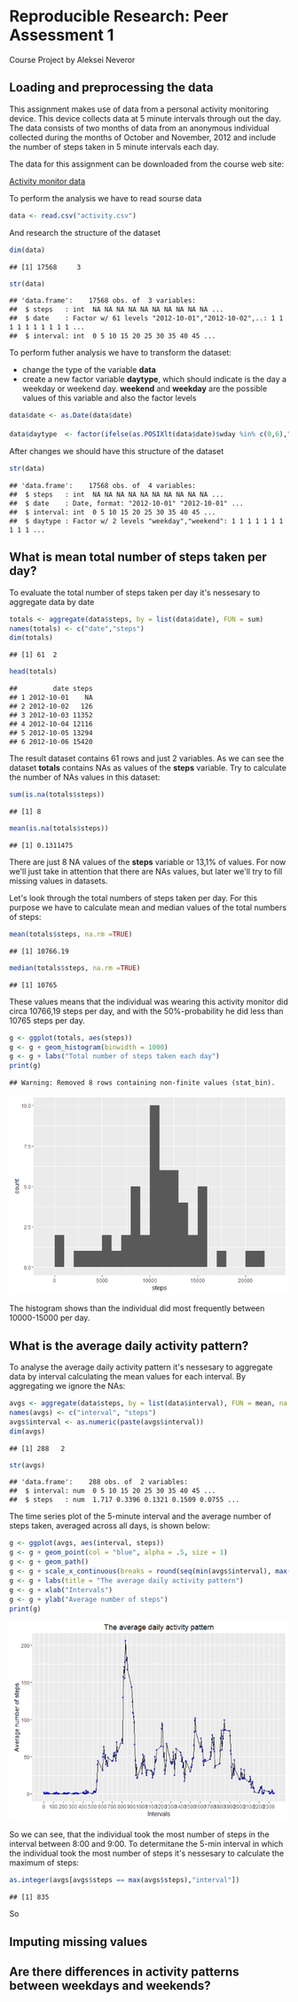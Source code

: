 # Reproducible Research: Peer Assessment 1



Course Project by Aleksei Neveror

## Loading and preprocessing the data

This assignment makes use of data from a personal activity monitoring device. This device collects data at 5 minute intervals through out the day. The data consists of two months of data from an anonymous individual collected during the months of October and November, 2012 and include the number of steps taken in 5 minute intervals each day.

The data for this assignment can be downloaded from the course web site:

[Activity monitor data](https://d396qusza40orc.cloudfront.net/repdata%2Fdata%2Factivity.zip)

To perform the analysis we have to read sourse data

```r
data <- read.csv("activity.csv")
```

And research the structure of the dataset

```r
dim(data)
```

```
## [1] 17568     3
```

```r
str(data)
```

```
## 'data.frame':	17568 obs. of  3 variables:
##  $ steps   : int  NA NA NA NA NA NA NA NA NA NA ...
##  $ date    : Factor w/ 61 levels "2012-10-01","2012-10-02",..: 1 1 1 1 1 1 1 1 1 1 ...
##  $ interval: int  0 5 10 15 20 25 30 35 40 45 ...
```

To perform futher analysis we have to transform the dataset:

* change the type of the variable **data**
* create a new factor variable **daytype**, which should indicate is the day a weekday or weekend day. **weekend** and **weekday** are the possible values of this variable and also the factor levels


```r
data$date <- as.Date(data$date)

data$daytype  <- factor(ifelse(as.POSIXlt(data$date)$wday %in% c(0,6),"weekend","weekday"))
```

After changes we should have this structure of the dataset


```r
str(data)
```

```
## 'data.frame':	17568 obs. of  4 variables:
##  $ steps   : int  NA NA NA NA NA NA NA NA NA NA ...
##  $ date    : Date, format: "2012-10-01" "2012-10-01" ...
##  $ interval: int  0 5 10 15 20 25 30 35 40 45 ...
##  $ daytype : Factor w/ 2 levels "weekday","weekend": 1 1 1 1 1 1 1 1 1 1 ...
```

## What is mean total number of steps taken per day?

To evaluate the total number of steps taken per day it's nessesary to aggregate data by date


```r
totals <- aggregate(data$steps, by = list(data$date), FUN = sum)
names(totals) <- c("date","steps")
dim(totals)
```

```
## [1] 61  2
```

```r
head(totals)
```

```
##         date steps
## 1 2012-10-01    NA
## 2 2012-10-02   126
## 3 2012-10-03 11352
## 4 2012-10-04 12116
## 5 2012-10-05 13294
## 6 2012-10-06 15420
```

The result dataset contains 61 rows and just 2 variables. As we can see the dataset **totals** contains NAs as values of the **steps** variable. Try to calculate the number of NAs values in this dataset:


```r
sum(is.na(totals$steps))
```

```
## [1] 8
```

```r
mean(is.na(totals$steps))
```

```
## [1] 0.1311475
```

There are just 8 NA values of the **steps** variable or 13,1% of values. For now we'll just take in attention that there are NAs values, but later we'll try to fill missing values in datasets.

Let's look through the total numbers of steps taken per day. For this purpose we have to calculate mean and median values of the total numbers of steps:


```r
mean(totals$steps, na.rm =TRUE)
```

```
## [1] 10766.19
```

```r
median(totals$steps, na.rm =TRUE)
```

```
## [1] 10765
```

These values means that the individual was wearing this activity monitor did circa 10766,19 steps per day, and with the 50%-probability he did less than 10765 steps per day. 


```r
g <- ggplot(totals, aes(steps))
g <- g + geom_histogram(binwidth = 1000)
g <- g + labs("Total number of steps taken each day")
print(g)
```

```
## Warning: Removed 8 rows containing non-finite values (stat_bin).
```

![](figure/unnamed-chunk-9-1.png)

The histogram shows than the individual did most frequently between 10000-15000 per day.

## What is the average daily activity pattern?

To analyse the average daily activity pattern it's nessesary to aggregate data by interval calculating the mean values for each interval. By aggregating we ignore the NAs:


```r
avgs <- aggregate(data$steps, by = list(data$interval), FUN = mean, na.rm = TRUE) 
names(avgs) <- c("interval", "steps")
avgs$interval <- as.numeric(paste(avgs$interval))
dim(avgs)
```

```
## [1] 288   2
```

```r
str(avgs)
```

```
## 'data.frame':	288 obs. of  2 variables:
##  $ interval: num  0 5 10 15 20 25 30 35 40 45 ...
##  $ steps   : num  1.717 0.3396 0.1321 0.1509 0.0755 ...
```

The time series plot of the 5-minute interval and the average number of steps taken, averaged across all days, is shown below:

```r
g <- ggplot(avgs, aes(interval, steps))
g <- g + geom_point(col = "blue", alpha = .5, size = 1)
g <- g + geom_path()
g <- g + scale_x_continuous(breaks = round(seq(min(avgs$interval), max(avgs$interval), by = 100),1))
g <- g + labs(title = "The average daily activity pattern")
g <- g + xlab("Intervals")
g <- g + ylab("Average number of steps")
print(g)
```

![](figure/unnamed-chunk-11-1.png)

So we can see, that the individual took the most number of steps in the interval between 8:00 and 9:00. To determitane the 5-min interval in which the individual took the most number of steps it's nessesary to calculate the maximum of steps:


```r
as.integer(avgs[avgs$steps == max(avgs$steps),"interval"])
```

```
## [1] 835
```

So 



## Imputing missing values



## Are there differences in activity patterns between weekdays and weekends?
